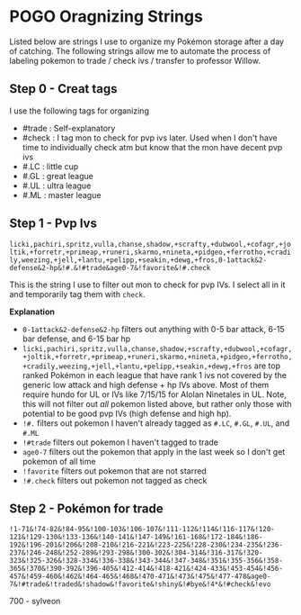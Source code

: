 # POGO Oragnizing Strings

Listed below are strings I use to organize my Pokémon storage after a day of catching. The following strings allow me to automate the process of labeling pokemon to trade / check ivs / transfer to professor Willow. 

## Step 0 - Creat tags

I use the following tags for organizing
- #trade : Self-explanatory
- #check : I tag mon to check for pvp ivs later. Used when I don't have time to individually check atm but know that the mon have decent pvp ivs
- #.LC : little cup
- #.GL : great league
- #.UL : ultra league
- #.ML : master league


## Step 1 - Pvp Ivs

```licki,pachiri,spritz,vulla,chanse,shadow,+scrafty,+dubwool,+cofagr,+joltik,+forretr,+primeap,+runeri,skarmo,+nineta,+pidgeo,+ferrotho,+cradily,weezing,+jell,+lantu,+pelipp,+seakin,+dewg,+fros,0-1attack&2-defense&2-hp&!#.&!#trade&age0-7&!favorite&!#.check```

This is the string I use to filter out mon to check for pvp IVs. I select all in it and temporarily tag them with `check`.

**Explanation**
- `0-1attack&2-defense&2-hp` filters out anything with 0-5 bar attack, 6-15 bar defense, and 6-15 bar hp
- `licki,pachiri,spritz,vulla,chanse,shadow,+scrafty,+dubwool,+cofagr,+joltik,+forretr,+primeap,+runeri,skarmo,+nineta,+pidgeo,+ferrotho,+cradily,weezing,+jell,+lantu,+pelipp,+seakin,+dewg,+fros` are top ranked Pokémon in each league that have rank 1 ivs not covered by the generic low attack and high defense + hp IVs above. Most of them require hundo for UL or IVs like 7/15/15 for Alolan Ninetales in UL. Note, this will not filter out *all* pokemon listed above, but rather only those with potential to be good pvp IVs (high defense and high hp).
- `!#.` filters out pokemon I haven't already tagged as `#.LC`, `#.GL`, `#.UL`, and `#.ML`
- `!#trade` filters out pokemon I haven't tagged to trade
- `age0-7` filters out the pokemon that apply in the last week so I don't get pokemon of all time
- `!favorite` filters out pokemon that are not starred
- `!#.check` filters out pokemon not tagged as check

## Step 2 - Pokémon for trade

```!1-71&!74-82&!84-95&!100-103&!106-107&!111-112&!114&!116-117&!120-121&!129-130&!133-136&!140-141&!147-149&!161-168&!172-184&!186-192&!196-201&!206&!208-210&!216-221&!223-225&!228-230&!234-235&!236-237&!246-248&!252-289&!293-298&!300-302&!304-314&!316-317&!320-323&!325-326&!328-334&!336-338&!343-344&!347-348&!351&!355-356&!358-365&!370&!390-392&!396-405&!412-414&!418-421&!424-433&!453-454&!456-457&!459-460&!462&!464-465&!468&!470-471&!473&!475&!477-478&age0-7&!#trade&!traded&!shadow&!favorite&!shiny&!#bye&!4*&!#check&!evo```

700 - sylveon